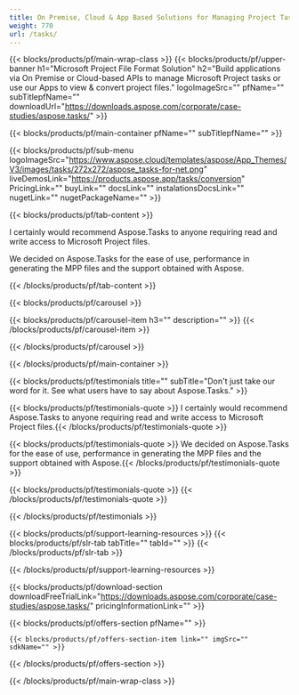 ```yaml
---
title: On Premise, Cloud & App Based Solutions for Managing Project Tasks 
weight: 770
url: /tasks/ 
---
```


{{< blocks/products/pf/main-wrap-class >}}
{{< blocks/products/pf/upper-banner h1="Microsoft Project File Format Solution" h2="Build applications via On Premise or Cloud-based APIs to manage Microsoft Project tasks or use our Apps to view & convert project files." logoImageSrc="" pfName="" subTitlepfName="" downloadUrl="https://downloads.aspose.com/corporate/case-studies/aspose.tasks/" >}}

{{< blocks/products/pf/main-container pfName="" subTitlepfName="" >}}

{{< blocks/products/pf/sub-menu logoImageSrc="https://www.aspose.cloud/templates/aspose/App_Themes/V3/images/tasks/272x272/aspose_tasks-for-net.png" liveDemosLink="https://products.aspose.app/tasks/conversion" PricingLink="" buyLink="" docsLink="" instalationsDocsLink="" nugetLink="" nugetPackageName="" >}}

{{< blocks/products/pf/tab-content >}}
<p>I certainly would recommend Aspose.Tasks to anyone requiring read and write access to Microsoft Project files.</p><p>We decided on Aspose.Tasks for the ease of use, performance in generating the MPP files and the support obtained with Aspose.</p>{{< /blocks/products/pf/tab-content >}}

<!--Diagrams Start-->
{{< blocks/products/pf/carousel >}}

{{< blocks/products/pf/carousel-item h3="" description="" >}}
{{< /blocks/products/pf/carousel-item >}}

{{< /blocks/products/pf/carousel >}}
<!--Diagrams End-->

<!--Feature-section Start-->
<!--Feature-section End-->

{{< /blocks/products/pf/main-container >}}

{{< blocks/products/pf/testimonials title="" subTitle="Don't just take our word for it. See what users have to say about Aspose.Tasks." >}}

{{< blocks/products/pf/testimonials-quote >}}
I certainly would recommend Aspose.Tasks to anyone requiring read and write access to Microsoft Project files.{{< /blocks/products/pf/testimonials-quote >}}

{{< blocks/products/pf/testimonials-quote >}}
We decided on Aspose.Tasks for the ease of use, performance in generating the MPP files and the support obtained with Aspose.{{< /blocks/products/pf/testimonials-quote >}}

{{< blocks/products/pf/testimonials-quote >}}
{{< /blocks/products/pf/testimonials-quote >}}

{{< /blocks/products/pf/testimonials >}}

{{< blocks/products/pf/support-learning-resources >}}
{{< blocks/products/pf/slr-tab tabTitle="" tabId="" >}}
{{< /blocks/products/pf/slr-tab >}}

{{< /blocks/products/pf/support-learning-resources >}}

{{< blocks/products/pf/download-section downloadFreeTrialLink="https://downloads.aspose.com/corporate/case-studies/aspose.tasks/" pricingInformationLink="" >}}

{{< blocks/products/pf/offers-section pfName="" >}}

    {{< blocks/products/pf/offers-section-item link="" imgSrc="" sdkName="" >}}

{{< /blocks/products/pf/offers-section >}}

{{< /blocks/products/pf/main-wrap-class >}}
